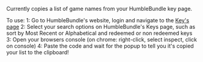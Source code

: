 Currently copies a list of game names from your HumbleBundle key page.

To use:
    1: Go to HumbleBundle's website, login and navigate to the [Key's page](https://www.humblebundle.com/home/keys) 
    2: Select your search options on HumbleBundle's Keys page, such as sort by Most Recent or Alphabetical and redeemed or non redeemed keys 
    3: Open your browsers console (on chrome: right-click, select inspect, click on console)
    4: Paste the code and wait for the popup to tell you it's copied your list to the clipboard!
	
